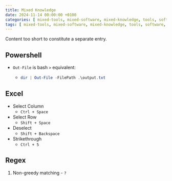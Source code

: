 ```yaml
---
title: Mixed Knowledge
date: 2024-11-14 00:00:00 +0100
categories: [ mixed-tools, mixed-software, mixed-knowledge, tools, software, knowledge ]
tags: [ mixed-tools, mixed-software, mixed-knowledge, tools, software, knowledge ] # TAG names should always be lowercase
---
```


Content too short to constitute a separate entry.

## Powershell

- `Out-File` is bash `>` equivalent:
    - ```powershell
      dir | Out-File -FilePath .\output.txt
      ```

## Excel

- Select Column
    - `Ctrl + Space`
- Select Row
    - `Shift + Space`
- Deselect
    - `Shift + Backspace`
- Strikethrough
    - `Ctrl + 5`

## Regex

1. Non-greedy matching - `?`

